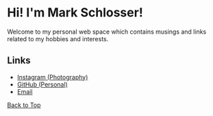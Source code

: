 # Hi! I'm Mark Schlosser!

Welcome to my personal web space which contains musings and links related to my hobbies and interests.

## Links
- [Instagram (Photography)](https://www.instagram.com/markschlosserphotography/)
- [GitHub (Personal)](https://github.com/markschlosser)
- [Email](mailto:roadway_plainer03@icloud.com)

[Back to Top](#hi_im_mark_schlosser)
